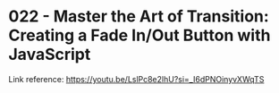 # 022 - Master the Art of Transition: Creating a Fade In/Out Button with JavaScript

Link reference: https://youtu.be/LslPc8e2lhU?si=_I6dPNOinyvXWqTS
